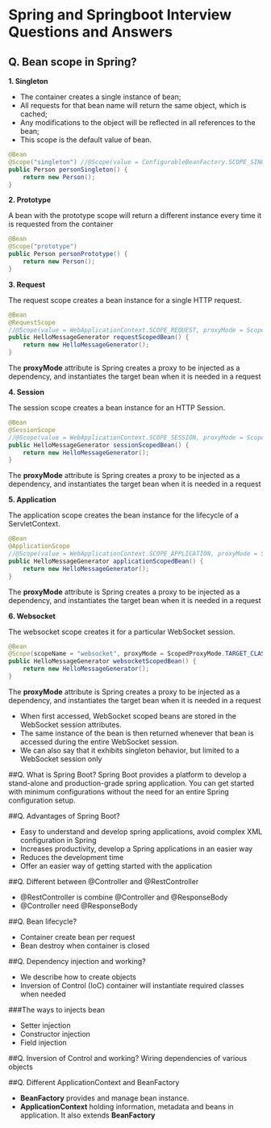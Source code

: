 # Spring and Springboot Interview Questions and Answers


## Q. Bean scope in Spring?

**1. Singleton**  

* The container creates a single instance of bean;
* All requests for that bean name will return the same object, which is cached;
* Any modifications to the object will be reflected in all references to the bean;
* This scope is the default value of bean.

```java
@Bean
@Scope("singleton") //@Scope(value = ConfigurableBeanFactory.SCOPE_SINGLETON)
public Person personSingleton() {
    return new Person();
}
```

**2. Prototype**  

A bean with the prototype scope will return a different instance every time it is requested from the container

```java
@Bean
@Scope("prototype")
public Person personPrototype() {
    return new Person();
}
```
**3. Request**  

The request scope creates a bean instance for a single HTTP request.

```java
@Bean
@RequestScope
//@Scope(value = WebApplicationContext.SCOPE_REQUEST, proxyMode = ScopedProxyMode.TARGET_CLASS)
public HelloMessageGenerator requestScopedBean() {
    return new HelloMessageGenerator();
}
```
The **proxyMode** attribute is Spring creates a proxy to be injected as a dependency, and instantiates the target bean when it is needed in a request

**4. Session**  

The session scope creates a bean instance for an HTTP Session.

```java
@Bean
@SessionScope
//@Scope(value = WebApplicationContext.SCOPE_SESSION, proxyMode = ScopedProxyMode.TARGET_CLASS)
public HelloMessageGenerator sessionScopedBean() {
    return new HelloMessageGenerator();
}
```
The **proxyMode** attribute is Spring creates a proxy to be injected as a dependency, and instantiates the target bean when it is needed in a request

**5. Application**  

The application scope creates the bean instance for the lifecycle of a ServletContext.
```java
@Bean
@ApplicationScope
//@Scope(value = WebApplicationContext.SCOPE_APPLICATION, proxyMode = ScopedProxyMode.TARGET_CLASS)
public HelloMessageGenerator applicationScopedBean() {
    return new HelloMessageGenerator();
}
```
The **proxyMode** attribute is Spring creates a proxy to be injected as a dependency, and instantiates the target bean when it is needed in a request

**6. Websocket**  

The websocket scope creates it for a particular WebSocket session.
```java
@Bean
@Scope(scopeName = "websocket", proxyMode = ScopedProxyMode.TARGET_CLASS)
public HelloMessageGenerator websocketScopedBean() {
    return new HelloMessageGenerator();
}
```
The **proxyMode** attribute is Spring creates a proxy to be injected as a dependency, and instantiates the target bean when it is needed in a request

* When first accessed, WebSocket scoped beans are stored in the WebSocket session attributes.
* The same instance of the bean is then returned whenever that bean is accessed during the entire WebSocket session.
* We can also say that it exhibits singleton behavior, but limited to a WebSocket session only

##Q. What is Spring Boot?
Spring Boot provides a platform to develop a stand-alone and production-grade spring application. You can get started with minimum configurations without the need for an entire Spring configuration setup.

##Q. Advantages of Spring Boot?

* Easy to understand and develop spring applications, avoid complex XML configuration in Spring
* Increases productivity, develop a Spring applications in an easier way
* Reduces the development time
* Offer an easier way of getting started with the application

##Q. Different between @Controller and @RestController

* @RestController is combine @Controller and @ResponseBody
* @Controller need @ResponseBody

##Q. Bean lifecycle?

* Container create bean per request
* Bean destroy when container is closed

##Q. Dependency injection and working?

* We describe how to create objects
* Inversion of Control (IoC) container will instantiate required classes when needed

###The ways to injects bean
* Setter injection
* Constructor injection
* Field injection

##Q. Inversion of Control and working?
Wiring dependencies of various objects

##Q. Different ApplicationContext and BeanFactory
* **BeanFactory** provides and manage bean instance.
* **ApplicationContext** holding information, metadata and beans in application. It also extends **BeanFactory**